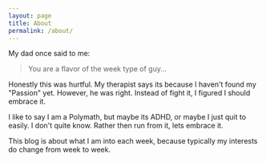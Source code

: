 ```yaml
---
layout: page
title: About
permalink: /about/
---
```


My dad once said to me:

> You are a flavor of the week type of guy...

Honestly this was hurtful. My therapist says its because I haven't found my "Passion" yet. However, he was right. Instead of fight it, I figured I should embrace it. 

I like to say I am a Polymath, but maybe its ADHD, or maybe I just quit to easily. I don't quite know. Rather then run from it, lets embrace it. 

This blog is about what I am into each week, because typically my interests do change from week to week. 



